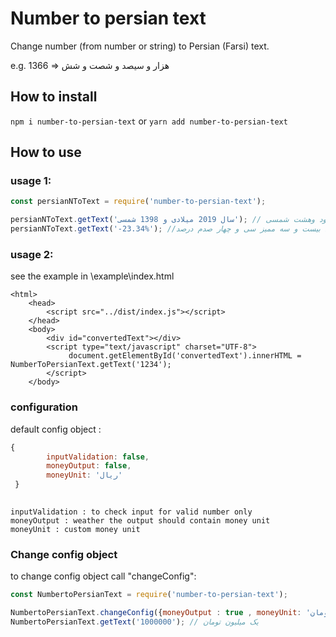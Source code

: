 
# Number to persian text
Change number (from number or string)  to Persian (Farsi) text.

e.g. 1366 => هزار و سیصد و شصت و شش

## How to install

`npm i number-to-persian-text`
    or
`yarn add number-to-persian-text`

## How to use
### usage 1:
```javascript
const persianNToText = require('number-to-persian-text');

persianNToText.getText('سال 2019 میلادی و 1398 شمسی'); // سال دو هزار و نوزده میلادی و یک هزار و سیصد ونود وهشت شمسی
persianNToText.getText('-23.34%'); //منفی بیست و سه ممیز سی و چهار صدم درصد
```
### usage 2:    
 see the example in \example\index.html

    <html>
        <head>
            <script src="../dist/index.js"></script>
        </head>
        <body>
            <div id="convertedText"></div>
            <script type="text/javascript" charset="UTF-8">
                 document.getElementById('convertedText').innerHTML = NumberToPersianText.getText('1234');
            </script>
        </body>
### configuration

default config object :
```javascript
{
        inputValidation: false,
        moneyOutput: false,
        moneyUnit: 'ريال'
 }
 
```
    inputValidation : to check input for valid number only
	moneyOutput : weather the output should contain money unit
	moneyUnit : custom money unit
	
### Change config object

to change config object call "changeConfig":
```javascript
const NumbertoPersianText = require('number-to-persian-text');

NumbertoPersianText.changeConfig({moneyOutput : true , moneyUnit: 'تومان'});
NumbertoPersianText.getText('1000000'); // یک میلیون تومان
```

